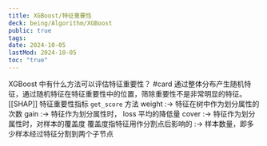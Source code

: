 ```yaml
---
title: XGBoost/特征重要性
deck: being/Algorithm/XGBoost
public: true
tags:
date: 2024-10-05
lastMod: 2024-10-05
toc: "true"
---
```


XGBoost 中有什么方法可以评估特征重要性？ #card
通过整体分布产生随机特征，通过随机特征在特征重要性中的位置，筛除重要性不是非常明显的特征。
[[SHAP]]
特征重要性指标 `get_score` 方法
weight :-> 特征在树中作为划分属性的次数
gain :-> 特征作为划分属性时， loss 平均的降低量
cover :-> 特征作为划分属性时，对样本的覆盖度
覆盖度指特征用作分割点后影响的 :-> 样本数量，即多少样本经过特征分割到两个子节点

